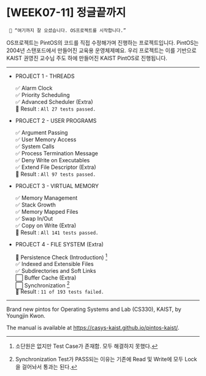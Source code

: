 # [WEEK07-11] 정글끝까지

```
 📢 “여기까지 잘 오셨습니다. OS프로젝트를 시작합니다.”
```

OS프로젝트는 PintOS의 코드를 직접 수정해가며 진행하는 프로젝트입니다.
PintOS는 2004년 스탠포드에서 만들어진 교육용 운영체제예요. 우리 프로젝트는 이를 기반으로 KAIST 권영진 교수님 주도 하에 만들어진 KAIST PintOS로 진행됩니다.

***
- PROJECT 1 - THREADS

    ✅ Alarm Clock  
    ✅ Priority Scheduling  
    ✅ Advanced Scheduler (Extra)  
    🚀 Result : `All 27 tests passed.`


- PROJECT 2 - USER PROGRAMS

    ✅ Argument Passing  
    ✅ User Memory Access  
    ✅ System Calls  
    ✅ Process Termination Message  
    ✅ Deny Write on Executables  
    ✅ Extend File Descriptor (Extra)  
    🚀 Result : `All 97 tests passed.`


- PROJECT 3 - VIRTUAL MEMORY

    ✅ Memory Management  
    ✅ Stack Growth  
    ✅ Memory Mapped Files  
    ✅ Swap In/Out  
    ✅ Copy on Write (Extra)  
    🚀 Result : `All 141 tests passed.`


- PROJECT 4 - FILE SYSTEM (Extra)

    🔳 Persistence Check (Introduction) [^PERS]  
    ✅ Indexed and Extensible Files  
    ✅ Subdirectories and Soft Links  
    ⬜ Buffer Cache (Extra)  
    ⬜ Synchronization [^PASS]  
    🚀 Result : `11 of 193 tests failed.`

[^PERS]: 소단원은 없지만 Test Case가 존재함. 모두 해결하지 못했다.
[^PASS]: Synchronization Test가 PASS되는 이유는 기존에 Read 및 Write에 모두 Lock을 걸어놔서 통과는 된다.

******************

Brand new pintos for Operating Systems and Lab (CS330), KAIST, by Youngjin Kwon.

The manual is available at https://casys-kaist.github.io/pintos-kaist/.
